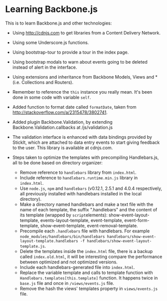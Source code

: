 # Learning Backbone.js

This is to learn Backbone.js and other technologies:

- Using http://cdnjs.com to get libraries from a Content Delivery Network.
- Using some Underscore.js functions.
- Using bootstrap-tour to provide a tour in the index page.
- Using bootstrap modals to warn about events going to be deleted instead of  alert in the interface.
- Using extensions and inheritance from Backbone Models, Views and * (i.e. Collections and Routers).
- Remember to reference the `this` instance you really mean. It's been done in some code with variable `self`.
- Added function to format date called `formatDate`, taken from http://stackoverflow.com/a/2315478/3802741.
- Added plugin Backbone.Validation, by extending Backbone.Validation.callbacks at /js/validation.js
- The validation interface is enhanced with data bindings provided by StickIt, which are attached to data entry events to start giving feedback to the user. This library is available at cdnjs.com.
- Steps taken to optimize the templates with precompiling Handlebars.js, all to be done based on directory organizer:

    - Remove reference to `handlebars` library from `index.html`.
    - Include reference to `handlebars.runtime.min.js` library in `index.html`.
    - Use `node.js`, `npm` and `handlebars` (v0.12.1, 2.5.1 and 4.0.4 respectively, all previously installed with handlebars installed in the local directory).
    - Make a directory named handlebars and make a text file with the name of each template, the suffix ".handlebars" and the content of its template (wrapped by `script`elements): show-event-layout-template, events-layout-template, event-template, event-form-template, show-event-template, event-removal-template.
    - Precompile each `.handlebars` file with handlebars. For example `node_modules/handlebars/bin/handlebars handlebars/show-event-layout-template.handlebars -f handlebars/show-event-layout-template.js`.
    - Delete the templates inside the `index.html` file, there is a backup called `index.old.html`, it will be interesting compare the performance between optimized and not optimized versions.
    - Include each handlebars-generated file into `index.html`.
    - Replace the variable template and calls to template function with `Handlebars.templates[this.template]` function. It happens twice in `base.js` file and once in `/views/events.js` file.
    - Remove the hash the views' templates property in `views/events.js` file.



